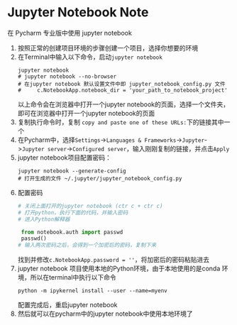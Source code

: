 
# Jupyter Notebook Note

在 Pycharm 专业版中使用 jupyter notebook

1. 按照正常的创建项目环境的步骤创建一个项目，选择你想要的环境
2. 在Terminal中输入以下命令，启动`jupyter notebook`
    ```shell
   jupyter notebook
   # jupyter notebook --no-browser
   # 在jupyter notebook 默认设置文件中即 jupyter_notebook_config.py 文件 
   #     c.NotebookApp.notebook_dir = 'your_path_to_notebook_project'
   ```
   以上命令会在浏览器中打开一个jupyter notebook的页面，选择一个文件夹，即可在浏览器中打开一个jupyter notebook的页面
3. 复制执行命令时，复制 `copy and paste one of these URLs:`下的链接其中一个
4. 在Pycharm中，选择`Settings`->`Languages & Frameworks`->`Jupyter`->`Jupyter server`->`Configured server`，输入刚刚复制的链接，并点击`Apply`
5. jupyter notebook项目配置密码：
    ```shell
   jupyter notebook --generate-config 
   # 打开生成的文件 ~/.jupyter/jupyter_notebook_config.py
   ```
6. 配置密码
   ```python
   # 关闭上面打开的jupyter notebook (ctr c + ctr c)
   # 打开python，执行下面的代码，并输入密码
   # 进入Python解释器
   
    from notebook.auth import passwd
    passwd()
   # 输入两次密码之后，会得到一个加密后的密码，复制下来
   ```
   找到并修改`c.NotebookApp.password = ''`，将加密后的密码粘贴进去
7. jupyter notebook 项目使用本地的Python环境，由于本地使用的是conda 环境，所以在terminal中执行以下命令
   ```shell
   python -m ipykernel install --user --name=myenv
   ```
   配置完成后，重启jupyter notebook
8. 然后就可以在pycharm中的jupyter notebook中使用本地环境了
   
   

















